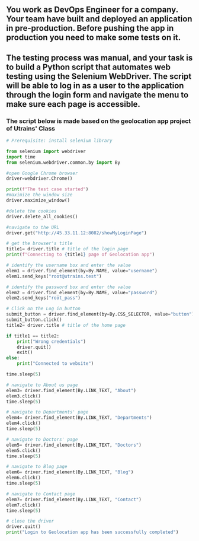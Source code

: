 ## You work as DevOps Engineer for a company. Your team have built and deployed an application in pre-production. Before pushing the app in production you need to make some tests on it. 
## The testing process was manual, and your task is to build a Python script that automates web testing using the Selenium WebDriver. The script will be able to log in as a user to the application through the login form and navigate the menu to make sure each page is accessible.

### The script below is made based on the geolocation app project of Utrains' Class

```python
# Prerequisite: install selenium library

from selenium import webdriver
import time
from selenium.webdriver.common.by import By

#open Google Chrome browser  
driver=webdriver.Chrome()

print(f"The test case started")
#maximize the window size
driver.maximize_window()

#delete the cookies  
driver.delete_all_cookies()

#navigate to the URL  
driver.get("http://45.33.11.12:8082/showMyLoginPage")

# get the browser's title
title1= driver.title # title of the login page
print(f"Connecting to {title1} page of Geolocation app")

# identify the username box and enter the value  
elem1 = driver.find_element(by=By.NAME, value="username")
elem1.send_keys("root@utrains.test")

# identify the password box and enter the value  
elem2 = driver.find_element(by=By.NAME, value="password")
elem2.send_keys("root_pass")

# Click on the Log in button
submit_button = driver.find_element(by=By.CSS_SELECTOR, value="button")
submit_button.click()
title2= driver.title # title of the home page

if title1 == title2:
    print("Wrong credentials")
    driver.quit()
    exit()
else:
    print("Connected to website")

time.sleep(5)

# navigate to About us page
elem3= driver.find_element(By.LINK_TEXT, "About")
elem3.click()
time.sleep(5)

# navigate to Departments' page
elem4= driver.find_element(By.LINK_TEXT, "Departments")
elem4.click()
time.sleep(5)

# navigate to Doctors' page
elem5= driver.find_element(By.LINK_TEXT, "Doctors")
elem5.click()
time.sleep(5)

# navigate to Blog page
elem6= driver.find_element(By.LINK_TEXT, "Blog")
elem6.click()
time.sleep(5)

# navigate to Contact page
elem7= driver.find_element(By.LINK_TEXT, "Contact")
elem7.click()
time.sleep(5)

# close the driver
driver.quit()
print("Login to Geolocation app has been successfully completed")
